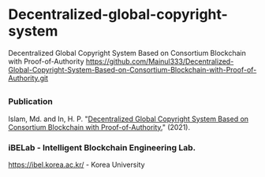 # Decentralized-global-copyright-system
Decentralized Global Copyright System Based on Consortium Blockchain with Proof-of-Authority
https://github.com/Mainul333/Decentralized-Global-Copyright-System-Based-on-Consortium-Blockchain-with-Proof-of-Authority.git


##

### Publication
Islam, Md. and In, H. P.  "[Decentralized Global Copyright System Based on Consortium Blockchain with Proof-of-Authority.](https://www.techrxiv.org/articles/preprint/Decentralized_Global_Copyright_System_Based_on_Consortium_Blockchain_with_Proof-of-Authority/16564218)" (2021).

### iBELab - Intelligent Blockchain Engineering Lab.
https://ibel.korea.ac.kr/ - Korea University
